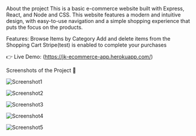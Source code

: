 About the project
This is a basic e-commerce website built with Express, React, and Node and CSS. This website features a modern and intuitive design, with easy-to-use navigation
and a simple shopping experience that puts the focus on the products.

Features:
Browse Items by Category
Add and delete items from the Shopping Cart
Stripe(test) is enabled to complete your purchases

👉 Live Demo: (https://jk-ecommerce-app.herokuapp.com/)

Screenshots of the Project 📸

![Screenshot1](https://github.com/jkkariuki/ecommerce-app/assets/29083727/cb074f2f-a898-4185-9fe5-5d6472e331d9)

![Screenshot2](https://github.com/jkkariuki/ecommerce-app/assets/29083727/f8a86638-ebea-4676-b66d-0922ef155fb0)

![Screenshot3](https://github.com/jkkariuki/ecommerce-app/assets/29083727/74d8626e-c729-4226-b5d2-27adfd77b211)

![Screenshot4](https://github.com/jkkariuki/ecommerce-app/assets/29083727/291c0337-5255-4257-8949-1c69e78e353b)

![Screenshot5](https://github.com/jkkariuki/ecommerce-app/assets/29083727/bad033f1-b833-401b-91fe-f80afb18b264)
